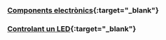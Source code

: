 ### [Components electrònics](electronica/electronica.md){:target="_blank"}

### [Controlant un LED](led/led.md){:target="_blank"}
